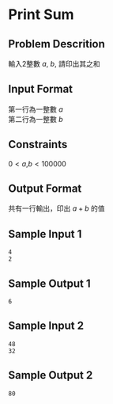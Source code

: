# Print Sum
## Problem Descrition ##
輸入2整數 $a$, $b$, 請印出其之和

## Input Format ##
第一行為一整數 $a$  
第二行為一整數 $b$
## Constraints ##
$0<a$,$b<100000$
## Output Format ##

共有一行輸出，印出 $a+b$ 的值

## Sample Input 1 ##
```
4
2
```
## Sample Output 1 ##
```
6
```
## Sample Input 2 ##
```
48
32
```
## Sample Output 2 ##
```
80
```
